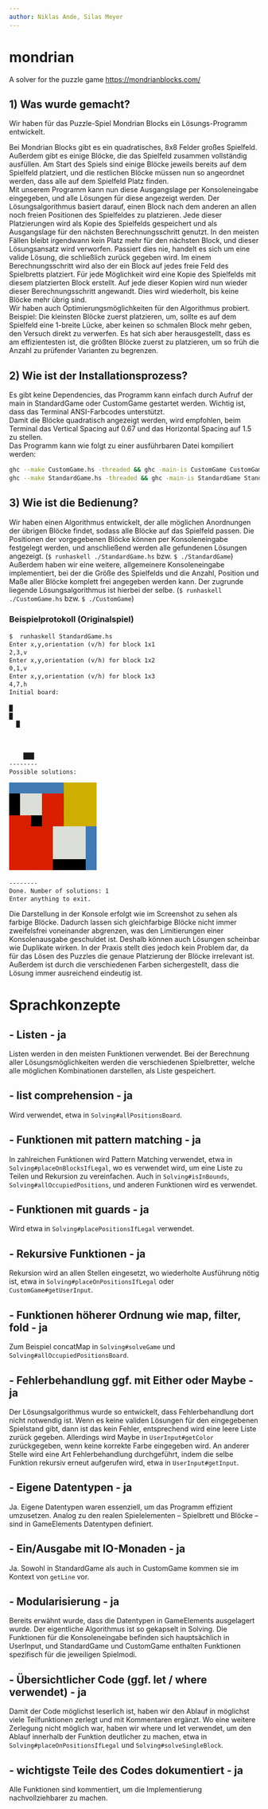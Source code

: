 ```yaml
---
author: Niklas Ande, Silas Meyer
---
```


# mondrian

A solver for the puzzle game <https://mondrianblocks.com/>

## 1) Was wurde gemacht?

Wir haben für das Puzzle-Spiel Mondrian Blocks ein Lösungs-Programm entwickelt.

Bei Mondrian Blocks gibt es ein quadratisches, 8x8 Felder großes Spielfeld. Außerdem gibt es einige Blöcke, die das Spielfeld zusammen vollständig ausfüllen. Am Start des Spiels sind einige Blöcke jeweils bereits auf dem Spielfeld platziert, und die restlichen Blöcke müssen nun so angeordnet werden, dass alle auf dem Spielfeld Platz finden.  
Mit unserem Programm kann nun diese Ausgangslage per Konsoleneingabe eingegeben, und alle Lösungen für diese angezeigt werden.
Der Lösungsalgorithmus basiert darauf, einen Block nach dem anderen an allen noch freien Positionen des Spielfeldes zu platzieren. Jede dieser Platzierungen wird als Kopie des Spielfelds gespeichert und als Ausgangslage für den nächsten Berechnungsschritt genutzt. In den meisten Fällen bleibt irgendwann kein Platz mehr für den nächsten Block, und dieser Lösungsansatz wird verworfen. Passiert dies nie, handelt es sich um eine valide Lösung, die schließlich zurück gegeben wird.
Im einem Berechnungsschritt wird also der ein Block auf jedes freie Feld des Spielbretts platziert. Für jede Möglichkeit wird  eine Kopie des Spielfelds mit diesem platzierten Block erstellt. Auf jede dieser Kopien wird nun wieder dieser Berechnungsschritt angewandt. Dies wird wiederholt, bis keine Blöcke mehr übrig sind.  
Wir haben auch Optimierungsmöglichkeiten für den Algorithmus probiert. Beispiel: Die kleinsten Blöcke zuerst platzieren, um, sollte es auf dem Spielfeld eine 1-breite Lücke, aber keinen so schmalen Block mehr geben, den Versuch direkt zu verwerfen. Es hat sich aber herausgestellt, dass es am effizientesten ist, die größten Blöcke zuerst zu platzieren, um so früh die Anzahl zu prüfender Varianten zu begrenzen.

## 2) Wie ist der Installationsprozess?

Es gibt keine Dependencies, das Programm kann einfach durch Aufruf der main in StandardGame oder CustomGame gestartet werden. Wichtig ist, dass das Terminal ANSI-Farbcodes unterstützt.  
Damit die Blöcke quadratisch angezeigt werden, wird empfohlen, beim Terminal das Vertical Spacing auf 0.67 und das Horizontal Spacing auf 1.5 zu stellen.  
Das Programm kann wie folgt zu einer ausführbaren Datei kompiliert werden:

```sh
ghc --make CustomGame.hs -threaded && ghc -main-is CustomGame CustomGame.hs
ghc --make StandardGame.hs -threaded && ghc -main-is StandardGame StandardGame.hs
```

## 3) Wie ist die Bedienung?

Wir haben einen Algorithmus entwickelt, der alle möglichen Anordnungen der übrigen Blöcke findet, sodass alle Blöcke auf das Spielfeld passen. Die Positionen der vorgegebenen Blöcke können per Konsoleneingabe festgelegt werden, und anschließend werden alle gefundenen Lösungen angezeigt. (`$ runhaskell ./StandardGame.hs` bzw. `$ ./StandardGame`)
Außerdem haben wir eine weitere, allgemeinere Konsoleneingabe implementiert, bei der die Größe des Spielfelds und die Anzahl, Position und Maße aller Blöcke komplett frei angegeben werden kann. Der zugrunde liegende Lösungsalgorithmus ist hierbei der selbe. (`$ runhaskell ./CustomGame.hs` bzw. `$ ./CustomGame`)

### Beispielprotokoll (Originalspiel)

```
$  runhaskell StandardGame.hs
Enter x,y,orientation (v/h) for block 1x1
2,3,v
Enter x,y,orientation (v/h) for block 1x2
0,1,v
Enter x,y,orientation (v/h) for block 1x3
4,7,h
Initial board:

█       
█       
  █     
        
        
        
    ███ 
--------
Possible solutions:
```

![Example Solution](example-solution.png)

```
--------
Done. Number of solutions: 1
Enter anything to exit.
```

Die Darstellung in der Konsole erfolgt wie im Screenshot zu sehen als farbige Blöcke. Dadurch lassen sich gleichfarbige Blöcke nicht immer zweifelsfrei voneinander abgrenzen, was den Limitierungen einer Konsolenausgabe geschuldet ist. Deshalb können auch Lösungen scheinbar wie Duplikate wirken. In der Praxis stellt dies jedoch kein Problem dar, da für das Lösen des Puzzles die genaue Platzierung der Blöcke irrelevant ist. Außerdem ist durch die verschiedenen Farben sichergestellt, dass die Lösung immer ausreichend eindeutig ist.

# Sprachkonzepte

## - Listen - ja

Listen werden in den meisten Funktionen verwendet. Bei der Berechnung aller Lösungsmöglichkeiten werden die verschiedenen Spielbretter, welche alle möglichen Kombinationen darstellen, als Liste gespeichert.

## - list comprehension - ja

Wird verwendet, etwa in `Solving#allPositionsBoard`.

## - Funktionen mit pattern matching - ja

In zahlreichen Funktionen wird Pattern Matching verwendet, etwa in `Solving#placeOnBlocksIfLegal`, wo es verwendet wird, um eine Liste zu Teilen und Rekursion zu vereinfachen. Auch in `Solving#isInBounds`, `Solving#allOccupiedPositions`, und anderen Funktionen wird es verwendet.

## - Funktionen mit guards - ja

Wird etwa in `Solving#placePositionsIfLegal`  verwendet.

## - Rekursive Funktionen - ja

Rekursion wird an allen Stellen eingesetzt, wo wiederholte Ausführung nötig ist, etwa in `Solving#placeOnPositionsIfLegal` oder `CustomGame#getUserInput`.

## - Funktionen höherer Ordnung wie map, filter, fold - ja

Zum Beispiel concatMap in `Solving#solveGame` und `Solving#allOccupiedPositionsBoard`.

## - Fehlerbehandlung ggf. mit Either oder Maybe - ja

Der Lösungsalgorithmus wurde so entwickelt, dass Fehlerbehandlung dort nicht notwendig ist. Wenn es keine validen Lösungen für den eingegebenen Spielstand gibt, dann ist das kein Fehler, entsprechend wird eine leere Liste zurück gegeben.
Allerdings wird Maybe in `UserInput#getColor` zurückgegeben, wenn keine korrekte Farbe eingegeben wird. An anderer Stelle wird eine Art Fehlerbehandlung durchgeführt, indem die selbe Funktion rekursiv erneut aufgerufen wird, etwa in `UserInput#getInput`.

## - Eigene Datentypen - ja

Ja. Eigene Datentypen waren essenziell, um das Programm effizient umzusetzen. Analog zu den realen Spielelementen – Spielbrett und Blöcke – sind in GameElements Datentypen definiert.

## - Ein/Ausgabe mit IO-Monaden - ja

Ja. Sowohl in StandardGame als auch in CustomGame kommen sie im Kontext von `getLine` vor.

## - Modularisierung - ja

Bereits erwähnt wurde, dass die Datentypen in GameElements ausgelagert wurde. Der eigentliche Algorithmus ist so gekapselt in Solving.
Die Funktionen für die Konsoleneingabe befinden sich hauptsächlich in UserInput, und StandardGame und CustomGame enthalten Funktionen spezifisch für die jeweiligen Spielmodi.

## - Übersichtlicher Code (ggf. let / where verwendet) - ja

Damit der Code möglichst leserlich ist, haben wir den Ablauf in möglichst viele Teilfunktionen zerlegt und mit Kommentaren ergänzt. Wo eine weitere Zerlegung nicht möglich war, haben wir where und let verwendet, um den Ablauf innerhalb der Funktion deutlicher zu machen, etwa in `Solving#placeOnPositionsIfLegal` und `Solving#solveSingleBlock`.

## - wichtigste Teile des Codes dokumentiert - ja

Alle Funktionen sind kommentiert, um die Implementierung nachvollziehbarer zu machen.
